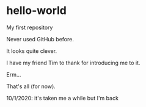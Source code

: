 # hello-world
My first repository

Never used GitHub before. 

It looks quite clever. 

I have my friend Tim to thank for introducing me to it. 

Erm...

That's all (for now).

10/1/2020: it's taken me a while but I'm back
